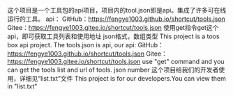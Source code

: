 这个项目是一个工具包的api项目，项目内的tool.json即是api。集成了许多可在线运行的工具。
api：
GitHub：https://fengye1003.github.io/shortcut/tools.json
Gitee：https://fengye1003.gitee.io/shortcut/tools.json
使用get指令get这个api，即可获取工具列表和使用地址
json格式，数组类型
This project is a toos box api project.
The tools.json is api,
our api:
GitHub：https://fengye1003.github.io/shortcut/tools.json
Gitee：https://fengye1003.gitee.io/shortcut/tools.json
use "get" command and you can get the tools list and url of tools.
json number
这个项目给我们的开发者使用，详细见“list.txt”文件
This project is for our developers.You can view them in "list.txt"

